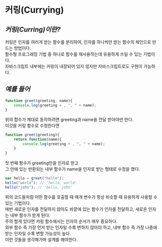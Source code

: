 # 커링(Currying)

## **_커링(Curring)이란?_**

커링은 인자를 여러개 받는 함수를 분리하여, 인자를 하나씩만 받는 함수의 체인으로 만드는 방법이다.  
함수형 프로그래밍 기법 중 하나로 함수를 재사용하는데 유용하게 쓰일 수 있는 기법이다.  
자바스크립트 내부에는 커링이 내장되어 있지 않지만 자바스크립트로도 구현이 가능하다.

## **_예를 들어_**

```javascript
function greet(greeting, name){
    console.log(greeting + , ", " + name);
}
```

위의 함수가 제대로 동작하려면 greeting과 name을 전달 받아야만 한다.  
이것을 커링 함수로 수정한다면

```javascript
function greet(greeting){
    return function(name){
        console.log(greeting + , ", " + name);
    }
}
```

첫 번째 함수가 greeting만을 인자로 받고  
그 안에 있는 반환되는 내부 함수가 name을 인자로 받는 형태로 수정을 했다.

```javascript
var hello = greet("hello");
hello("world"); // 'hello, world'
hello("john"); // 'hello, john'
```

위의 코드들처럼 어떤 함수를 호출할 때 매개 변수가 항상 비슷할 때 유용하게 사용할 수 있는 기법이다.  
매번 새로운 인자를 전달하지 않아도 바깥에 있는 함수가 인자를 전달하고, 새로운 인자는 내부 함수가 받게 된다.  
주의 할게 있다면 커링 함수에서는 인자의 순서가 매우 중요하다.  
외부 함수 즉 가장 먼저 받는 인자일 수록 변하지 않아야 하고, 내부 함수 즉 가장 나중에 받는 인자일 수록 변할 가능성이 높다.  
이런 것들을 생각해가며 설계를 해야한다.
